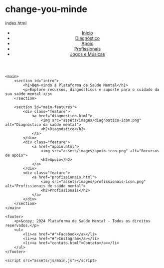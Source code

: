 # change-you-minde
index.html
<!DOCTYPE html>
<html lang="pt-BR">
<head>
    <meta charset="UTF-8">
    <meta name="viewport" content="width=device-width, initial-scale=1.0">
    <meta name="description" content="Plataforma de saúde mental com diagnósticos, apoio e informações sobre profissionais.">
    <title>Saúde Mental - Plataforma Acadêmica</title>
    <link rel="stylesheet" href="assets/css/style.css">
</head>
<body>
    <header>
        <nav>
            <ul>
                <li><a href="index.html" aria-current="page">Início</a></li>
                <li><a href="diagnostico.html">Diagnóstico</a></li>
                <li><a href="apoio.html">Apoio</a></li>
                <li><a href="profissionais.html">Profissionais</a></li>
                <li><a href="jogos.html">Jogos e Músicas</a></li>
            </ul>
        </nav>
    </header>

    <main>
        <section id="intro">
            <h1>Bem-vindo à Plataforma de Saúde Mental</h1>
            <p>Explore recursos, diagnósticos e suporte para o cuidado da sua saúde mental.</p>
        </section>

        <section id="main-features">
            <div class="feature">
                <a href="diagnostico.html">
                    <img src="assets/images/diagnostico-icon.png" alt="Diagnóstico da saúde mental">
                    <h2>Diagnóstico</h2>
                </a>
            </div>
            <div class="feature">
                <a href="apoio.html">
                    <img src="assets/images/apoio-icon.png" alt="Recursos de apoio">
                    <h2>Apoio</h2>
                </a>
            </div>
            <div class="feature">
                <a href="profissionais.html">
                    <img src="assets/images/profissionais-icon.png" alt="Profissionais de saúde mental">
                    <h2>Profissionais</h2>
                </a>
            </div>
        </section>
    </main>

    <footer>
        <p>&copy; 2024 Plataforma de Saúde Mental - Todos os direitos reservados.</p>
        <ul>
            <li><a href="#">Facebook</a></li>
            <li><a href="#">Instagram</a></li>
            <li><a href="contato.html">Contato</a></li>
        </ul>
    </footer>

    <script src="assets/js/main.js"></script>
</body>
</html>
